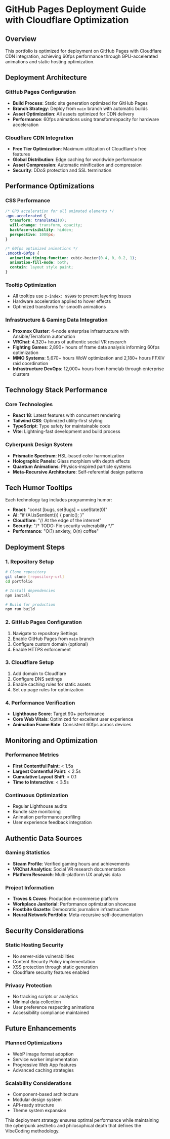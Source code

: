 # GitHub Pages Deployment Guide with Cloudflare Optimization

## Overview

This portfolio is optimized for deployment on GitHub Pages with Cloudflare CDN integration, achieving 60fps performance through GPU-accelerated animations and static hosting optimization.

## Deployment Architecture

### GitHub Pages Configuration
- **Build Process**: Static site generation optimized for GitHub Pages
- **Branch Strategy**: Deploy from `main` branch with automatic builds
- **Asset Optimization**: All assets optimized for CDN delivery
- **Performance**: 60fps animations using transform/opacity for hardware acceleration

### Cloudflare CDN Integration
- **Free Tier Optimization**: Maximum utilization of Cloudflare's free features
- **Global Distribution**: Edge caching for worldwide performance
- **Asset Compression**: Automatic minification and compression
- **Security**: DDoS protection and SSL termination

## Performance Optimizations

### CSS Performance
```css
/* GPU acceleration for all animated elements */
.gpu-accelerated {
  transform: translateZ(0);
  will-change: transform, opacity;
  backface-visibility: hidden;
  perspective: 1000px;
}

/* 60fps optimized animations */
.smooth-60fps {
  animation-timing-function: cubic-bezier(0.4, 0, 0.2, 1);
  animation-fill-mode: both;
  contain: layout style paint;
}
```

### Tooltip Optimization
- All tooltips use `z-index: 99999` to prevent layering issues
- Hardware acceleration applied to hover effects
- Optimized transforms for smooth animations

### Infrastructure & Gaming Data Integration
- **Proxmox Cluster**: 4-node enterprise infrastructure with Ansible/Terraform automation
- **VRChat**: 4,320+ hours of authentic social VR research
- **Fighting Games**: 2,890+ hours of frame data analysis informing 60fps optimization
- **MMO Systems**: 5,670+ hours WoW optimization and 2,180+ hours FFXIV raid coordination
- **Infrastructure DevOps**: 12,000+ hours from homelab through enterprise clusters

## Technology Stack Performance

### Core Technologies
- **React 18**: Latest features with concurrent rendering
- **Tailwind CSS**: Optimized utility-first styling
- **TypeScript**: Type safety for maintainable code
- **Vite**: Lightning-fast development and build process

### Cyberpunk Design System
- **Prismatic Spectrum**: HSL-based color harmonization
- **Holographic Panels**: Glass morphism with depth effects
- **Quantum Animations**: Physics-inspired particle systems
- **Meta-Recursive Architecture**: Self-referential design patterns

## Tech Humor Tooltips

Each technology tag includes programming humor:
- **React**: "const [bugs, setBugs] = useState(0)"
- **AI**: "if (AI.isSentient()) { panic(); }"
- **Cloudflare**: "// At the edge of the internet"
- **Security**: "/* TODO: Fix security vulnerability */"
- **Performance**: "O(1) anxiety, O(n) coffee"

## Deployment Steps

### 1. Repository Setup
```bash
# Clone repository
git clone [repository-url]
cd portfolio

# Install dependencies
npm install

# Build for production
npm run build
```

### 2. GitHub Pages Configuration
1. Navigate to repository Settings
2. Enable GitHub Pages from `main` branch
3. Configure custom domain (optional)
4. Enable HTTPS enforcement

### 3. Cloudflare Setup
1. Add domain to Cloudflare
2. Configure DNS settings
3. Enable caching rules for static assets
4. Set up page rules for optimization

### 4. Performance Verification
- **Lighthouse Score**: Target 90+ performance
- **Core Web Vitals**: Optimized for excellent user experience
- **Animation Frame Rate**: Consistent 60fps across devices

## Monitoring and Optimization

### Performance Metrics
- **First Contentful Paint**: < 1.5s
- **Largest Contentful Paint**: < 2.5s
- **Cumulative Layout Shift**: < 0.1
- **Time to Interactive**: < 3.5s

### Continuous Optimization
- Regular Lighthouse audits
- Bundle size monitoring
- Animation performance profiling
- User experience feedback integration

## Authentic Data Sources

### Gaming Statistics
- **Steam Profile**: Verified gaming hours and achievements
- **VRChat Analytics**: Social VR research documentation
- **Platform Research**: Multi-platform UX analysis data

### Project Information
- **Troves & Coves**: Production e-commerce platform
- **Workplace Janitorial**: Performance optimization showcase
- **Frostbite Gazette**: Democratic journalism infrastructure
- **Neural Network Portfolio**: Meta-recursive self-documentation

## Security Considerations

### Static Hosting Security
- No server-side vulnerabilities
- Content Security Policy implementation
- XSS protection through static generation
- Cloudflare security features enabled

### Privacy Protection
- No tracking scripts or analytics
- Minimal data collection
- User preference respecting animations
- Accessibility compliance maintained

## Future Enhancements

### Planned Optimizations
- WebP image format adoption
- Service worker implementation
- Progressive Web App features
- Advanced caching strategies

### Scalability Considerations
- Component-based architecture
- Modular design system
- API-ready structure
- Theme system expansion

This deployment strategy ensures optimal performance while maintaining the cyberpunk aesthetic and philosophical depth that defines the VibeCoding methodology.